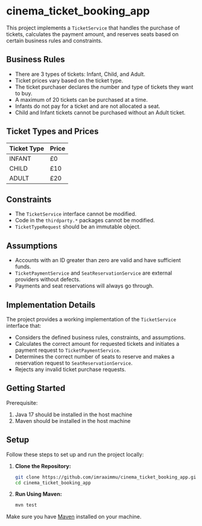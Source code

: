 # cinema_ticket_booking_app
This project implements a `TicketService` that handles the purchase of tickets, calculates the payment amount, and reserves seats based on certain business rules and constraints.

## Business Rules

- There are 3 types of tickets: Infant, Child, and Adult.
- Ticket prices vary based on the ticket type.
- The ticket purchaser declares the number and type of tickets they want to buy.
- A maximum of 20 tickets can be purchased at a time.
- Infants do not pay for a ticket and are not allocated a seat.
- Child and Infant tickets cannot be purchased without an Adult ticket.

## Ticket Types and Prices

| Ticket Type | Price   |
| ------------| ------- |
| INFANT      | £0      |
| CHILD       | £10     |
| ADULT       | £20     |

## Constraints

- The `TicketService` interface cannot be modified.
- Code in the `thirdparty.*` packages cannot be modified.
- `TicketTypeRequest` should be an immutable object.

## Assumptions

- Accounts with an ID greater than zero are valid and have sufficient funds.
- `TicketPaymentService` and `SeatReservationService` are external providers without defects.
- Payments and seat reservations will always go through.

## Implementation Details

The project provides a working implementation of the `TicketService` interface that:

- Considers the defined business rules, constraints, and assumptions.
- Calculates the correct amount for requested tickets and initiates a payment request to `TicketPaymentService`.
- Determines the correct number of seats to reserve and makes a reservation request to `SeatReservationService`.
- Rejects any invalid ticket purchase requests.

## Getting Started

Prerequisite:

1. Java 17 should be installed in the host machine
2. Maven should be installed in the host machine

## Setup

Follow these steps to set up and run the project locally:

1. **Clone the Repository:**

    ```bash
    git clone https://github.com/imraaimmu/cinema_ticket_booking_app.git
    cd cinema_ticket_booking_app
    ```

2. **Run Using Maven:**

    ```bash
    mvn test
    ```

Make sure you have [Maven](https://maven.apache.org/) installed on your machine.
